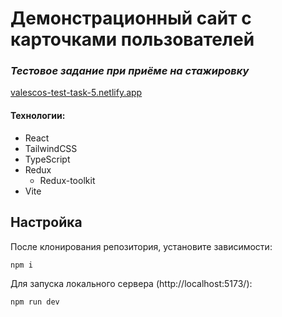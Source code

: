 # Демонстрационный сайт с карточками пользователей
### _Тестовое задание при приёме на стажировку_

[valescos-test-task-5.netlify.app](https://valescos-test-task-5.netlify.app)

#### Технологии:
- React
- TailwindCSS
- TypeScript
- Redux
   - Redux-toolkit 
- Vite

## Настройка
После клонирования репозитория, установите зависимости:
```
npm i
```
Для запуска локального сервера (http://localhost:5173/):
```
npm run dev
```
 
